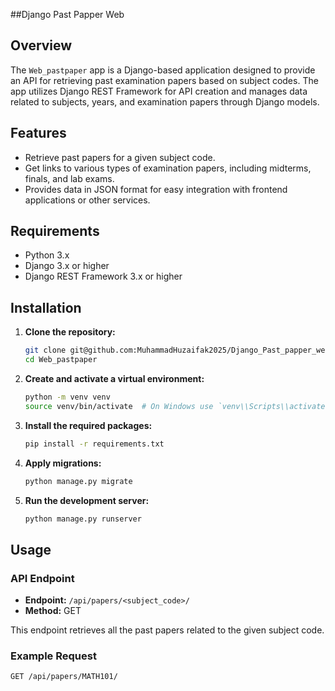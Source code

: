 ##Django Past Papper Web
## Overview

The `Web_pastpaper` app is a Django-based application designed to provide an API for retrieving past examination papers based on subject codes. The app utilizes Django REST Framework for API creation and manages data related to subjects, years, and examination papers through Django models.

## Features

- Retrieve past papers for a given subject code.
- Get links to various types of examination papers, including midterms, finals, and lab exams.
- Provides data in JSON format for easy integration with frontend applications or other services.

## Requirements

- Python 3.x
- Django 3.x or higher
- Django REST Framework 3.x or higher

## Installation

1. **Clone the repository:**
    ```sh
    git clone git@github.com:MuhammadHuzaifak2025/Django_Past_papper_web.git
    cd Web_pastpaper
    ```

2. **Create and activate a virtual environment:**
    ```sh
    python -m venv venv
    source venv/bin/activate  # On Windows use `venv\\Scripts\\activate`
    ```

3. **Install the required packages:**
    ```sh
    pip install -r requirements.txt
    ```

4. **Apply migrations:**
    ```sh
    python manage.py migrate
    ```

5. **Run the development server:**
    ```sh
    python manage.py runserver
    ```

## Usage

### API Endpoint

- **Endpoint:** `/api/papers/<subject_code>/`
- **Method:** GET

This endpoint retrieves all the past papers related to the given subject code.

### Example Request

```http
GET /api/papers/MATH101/
